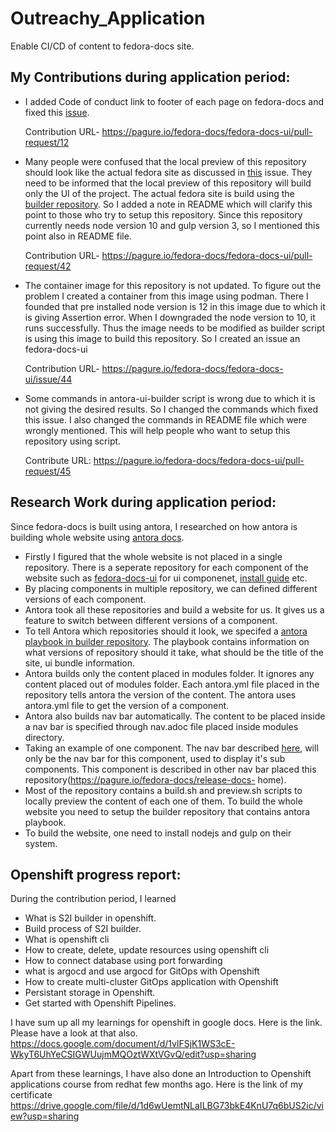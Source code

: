# Outreachy_Application
Enable CI/CD of content to fedora-docs site.  

## My Contributions during application period:

- I added Code of conduct link to footer of each page on fedora-docs and fixed this [issue](https://pagure.io/fedora-docs/docs-fp-o/issue/132). 

  Contribution URL- https://pagure.io/fedora-docs/fedora-docs-ui/pull-request/12
  
- Many people were confused that the local preview of this repository should look like the actual fedora site as discussed in 
  [this](https://pagure.io/fedora-docs/fedora-docs-ui/issue/29) issue. They need to be informed that the local preview of this repository will build only the UI of the project.   The actual fedora site is build using the   [builder repository](https://pagure.io/fedora-docs/docs-fp-o). So I added a note in README which will clarify this point to those   who try to setup this repository. Since this   repository currently needs node version 10 and gulp version 3, so I mentioned this point also in README file.

  Contribution URL- https://pagure.io/fedora-docs/fedora-docs-ui/pull-request/42
  
- The container image for this repository is not updated. To figure out the problem I created a container from this image using podman. There I founded that pre installed node   version is 12 in this image due to which it is giving Assertion error. When I downgraded the node version to 10, it runs successfully. Thus the image needs to be modified as   builder script is using this image to build this repository. So I created an issue an fedora-docs-ui

  Contribution URL- https://pagure.io/fedora-docs/fedora-docs-ui/issue/44
  
- Some commands in antora-ui-builder script is wrong due to which it is not giving the desired results. So I changed the commands which fixed this issue. I also changed the       commands in README file which were wrongly mentioned. This will help people who want to setup this repository using script.

  Contribute URL: https://pagure.io/fedora-docs/fedora-docs-ui/pull-request/45
  
## Research Work during application period: 

  Since fedora-docs is built using antora, I researched on how antora is building whole website using [antora docs](https://docs.antora.org/antora/2.3/navigation/). 
  
  - Firstly I figured that the whole website is not placed in a single repository. There is a seperate repository for each component of the website such as [fedora-docs-ui](https://pagure.io/fedora-docs/fedora-docs-ui) for ui componenet, [install guide](https://pagure.io/fedora-docs/install-guide) etc. 
  - By placing components in multiple repository, we can defined different versions of each component. 
  - Antora took all these repositories and build a website for us. It gives us a feature to switch between different versions of a component. 
  - To tell Antora which repositories should it look, we specifed a [antora playbook in builder repository](https://pagure.io/fedora-docs/docs-fp-o/blob/prod/f/site.yml). The       playbook contains information on what versions of repository should it take, what should be the title of the site, ui bundle information. 
  - Antora builds only the content placed in modules folder. It ignores any content placed out of modules folder. Each antora.yml file placed in the repository tells antora the     version of the content. The antora uses antora.yml file to get the version of a component.
  - Antora also builds nav bar automatically. The content to be placed inside a nav bar is specified through nav.adoc file placed inside modules directory. 
  - Taking an example of one component. The nav bar described [here](https://pagure.io/fedora-docs/install-guide/blob/master/f/modules/install-guide), will only be the nav bar     for this component, used to display it's sub components. This component is described in other nav bar placed this repository(https://pagure.io/fedora-docs/release-docs-         home). 
  - Most of the repository contains a build.sh and preview.sh scripts to locally preview the content of each one of them. To build the whole website you need to setup the           builder repository that contains antora playbook. 
  - To build the website, one need to install nodejs and gulp on their system. 
 
## Openshift progress report: 

During the contribution period, I learned

- What is S2I builder in openshift.
- Build process of S2I builder. 
- What is openshift cli 
- How to create, delete, update resources using openshift cli
- How to connect database using port forwarding
- what is argocd and use argocd for GitOps with Openshift  
- How to create multi-cluster GitOps application with Openshift
- Persistant storage in Openshift.
- Get started with Openshift Pipelines. 

I have sum up all my learnings for openshift in google docs. Here is the link. Please have a look at that also. 
https://docs.google.com/document/d/1vlFSjK1WS3cE-WkyT6UhYeCSIGWUujmMQOztWXtVGvQ/edit?usp=sharing

Apart from these learnings, I have also done an Introduction to Openshift applications course from redhat few months ago. Here is the link of my certificate 
https://drive.google.com/file/d/1d6wUemtNLaILBG73bkE4KnU7q6bUS2ic/view?usp=sharing
